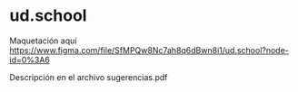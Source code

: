 # ud.school

Maquetación aquí https://www.figma.com/file/SfMPQw8Nc7ah8q6dBwn8i1/ud.school?node-id=0%3A6

Descripción en el archivo sugerencias.pdf 
